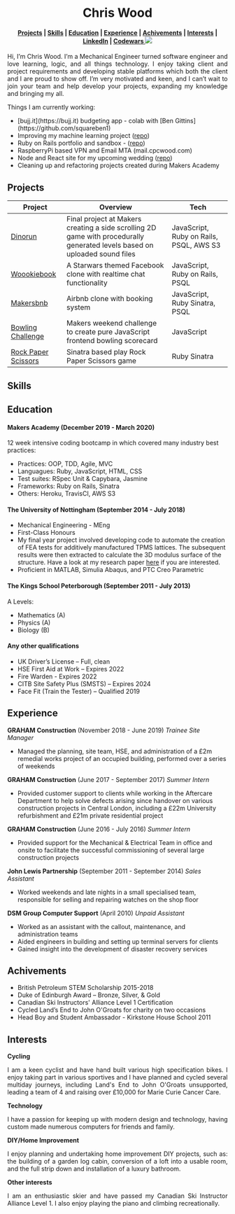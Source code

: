 <h1 align="center"> Chris Wood </h1>

<h4> <p align="center"> <a href='#projects'>Projects</a> | <a href='#skills'>Skills</a> | <a href='#education'>Education</a> | <a href='#experience'>Experience</a> | <a href='#achivements
'>Achivements</a> | <a href='#interests'>Interests</a> | <a href='https://www.linkedin.com/in/chriswood1995/' target="_blank">LinkedIn</a> | <a href='https://www.codewars.com/users/cpcwood' target="_blank">Codewars <img src='https://img.shields.io/badge/dynamic/json?color=blue&label=Honor&query=%24.honor&url=https%3A%2F%2Fwww.codewars.com%2Fapi%2Fv1%2Fusers%2Fcpcwood'></img></a></p> </h4>

<p align='justify'>
Hi, I’m Chris Wood. I’m a Mechanical Engineer turned software engineer and love learning, logic, and all things technology.  I enjoy taking client and project requirements and developing stable platforms which both the client and I are proud to show off. I’m very motivated and keen, and I can’t wait to join your team and help develop your projects, expanding my knowledge and bringing my all.
</p>

<p align='justify'>
Things I am currently working:
<ul>
  <li>[bujj.it](https://bujj.it) budgeting app - colab with [Ben Gittins](https://github.com/squareben1)</li>
  <li>Improving my machine learning project (<a href='https://github.com/cpcwood/neural-nets' target="_blank">repo</a>)</li>
  <li>Ruby on Rails portfolio and sandbox - (<a href='https://github.com/cpcwood/home-server' target="_blank">repo</a>)</li>
  <li>RaspberryPi based VPN and Email MTA (mail.cpcwood.com)</li>
  <li>Node and React site for my upcoming wedding (<a href='https://github.com/cpcwood/alice-and-chris-2021' target="_blank">repo</a>)</li>
  <li>Cleaning up and refactoring projects created during Makers Academy</li>
</ul>
</p>

## Projects 

| Project | Overview | Tech |
|---|---|---|
| [Dinorun](https://github.com/cpcwood/dinorun-cpcwood) | Final project at Makers creating a side scrolling 2D game with procedurally generated levels based on uploaded sound files | JavaScript, Ruby on Rails, PSQL, AWS S3 |
| [Woookiebook](https://github.com/cpcwood/wookiebook-cpcwood) | A Starwars themed Facebook clone with realtime chat functionality | JavaScript, Ruby on Rails, PSQL |
| [Makersbnb](https://github.com/cpcwood/makersbnb-cpcwood) | Airbnb clone with booking system | JavaScript, Ruby Sinatra, PSQL |
| [Bowling Challenge](https://github.com/cpcwood/bowling-challenge) | Makers weekend challenge to create pure JavaScript frontend bowling scorecard | JavaScript |
| [Rock Paper Scissors](https://github.com/cpcwood/rps-challenge) | Sinatra based play Rock Paper Scissors game | Ruby Sinatra |

## Skills

## Education

#### Makers Academy (December 2019 - March 2020)

12 week intensive coding bootcamp in which covered many industry best practices:
- Practices: OOP, TDD, Agile, MVC
- Languagues: Ruby, JavaScript, HTML, CSS
- Test suites: RSpec Unit & Capybara, Jasmine
- Frameworks: Ruby on Rails, Sinatra
- Others: Heroku, TravisCI, AWS S3

#### The University of Nottingham (September 2014 - July 2018)

- Mechanical Engineering - MEng
- First-Class Honours
- My final year project involved developing code to automate the creation of FEA tests for additively manufactured TPMS lattices. The subsequent results were then extracted to calculate the 3D modulus surface of the structure. Have a look at my research paper [here](https://github.com/cpcwood/CV/tree/master/TPMS%20Paper) if you are interested.
- Proficient in MATLAB, Simulia Abaqus, and PTC Creo Parametric

#### The Kings School Peterborough (September 2011 - July 2013)

A Levels:
- Mathematics (A)
- Physics (A)
- Biology (B)

#### Any other qualifications
- UK Driver’s License – Full, clean
- HSE First Aid at Work – Expires 2022
- Fire Warden - Expires 2022
- CITB Site Safety Plus (SMSTS) – Expires 2024
- Face Fit (Train the Tester) – Qualified 2019

## Experience

**GRAHAM Construction** (November 2018 - June 2019)
*Trainee Site Manager*
- Managed the planning, site team, HSE, and administration of a £2m remedial works project of an occupied building, performed over a series of weekends

**GRAHAM Construction** (June 2017 - September 2017)
*Summer Intern*
- Provided customer support to clients while working in the Aftercare Department to help solve defects arising since handover on various construction projects in Central London, including a £22m University refurbishment and £21m private residential project

**GRAHAM Construction** (June 2016 - July 2016)
*Summer Intern*
- Provided support for the Mechanical & Electrical Team in office and onsite to facilitate the successful commissioning of several large construction projects

**John Lewis Partnership** (September 2011 - September 2014)
*Sales Assistant*
- Worked weekends and late nights in a small specialised team, responsible for selling and repairing watches on the shop floor

**DSM Group Computer Support** (April 2010)
*Unpaid Assistant*
- Worked as an assistant with the callout, maintenance, and administration teams
- Aided engineers in building and setting up terminal servers for clients
- Gained insight into the development of disaster recovery services

## Achivements

- British Petroleum STEM Scholarship 2015-2018
- Duke of Edinburgh Award – Bronze, Silver, & Gold
- Canadian Ski Instructors' Alliance Level 1 Certification
- Cycled Land’s End to John O'Groats for charity on two occasions
- Head Boy and Student Ambassador - Kirkstone House School 2011

## Interests

**Cycling**
<p align='justify'> 
I am a keen cyclist and have hand built various high specification bikes. I enjoy taking part in various sportives and I have planned and cycled several multiday journeys, including Land's End to John O'Groats unsupported, leading a team of 4 and raising over £10,000 for Marie Curie Cancer Care.
</p>

**Technology**
<p align='justify'> 
I have a passion for keeping up with modern design and technology, having custom made numerous computers for friends and family.
</p>

**DIY/Home Improvement**
<p align='justify'> 
I enjoy planning and undertaking home improvement DIY projects, such as: the building of a garden log cabin, conversion of a loft into a usable room, and the full strip down and installation of a luxury bathroom.
</p>

**Other interests**
<p align='justify'> 
I am an enthusiastic skier and have passed my Canadian Ski Instructor Alliance Level 1. I also enjoy playing the piano and climbing recreationally.
</p>
